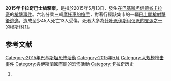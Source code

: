 **2015年卡拉奇巴士槍擊案**，是指於2015年5月13日，發生在[巴基斯坦](../Page/巴基斯坦.md "wikilink")[信德省](../Page/信德省.md "wikilink")[卡拉奇](../Page/卡拉奇.md "wikilink")的[槍擊事件](https://zh.wikipedia.org/wiki/槍擊 "wikilink")。六名分乘三輛[摩托車的槍手](../Page/摩托車.md "wikilink")，對著行經該集市的一輛[巴士開槍射擊後逃逸](https://zh.wikipedia.org/wiki/巴士 "wikilink")，造成至少45人死亡13人受傷，死者大多為[什叶派](../Page/什叶派.md "wikilink")[伊斯玛仪派的支派之一](../Page/伊斯玛仪派.md "wikilink")的[穆斯林](../Page/穆斯林.md "wikilink")\[1\]。

## 参考文献

[Category:2015年巴基斯坦恐怖活動](https://zh.wikipedia.org/wiki/Category:2015年巴基斯坦恐怖活動 "wikilink")
[Category:2015年5月](https://zh.wikipedia.org/wiki/Category:2015年5月 "wikilink")
[Category:大规模枪击事件](https://zh.wikipedia.org/wiki/Category:大规模枪击事件 "wikilink")
[Category:與伊斯蘭國有關的恐怖活動](https://zh.wikipedia.org/wiki/Category:與伊斯蘭國有關的恐怖活動 "wikilink")
[Category:卡拉奇历史](https://zh.wikipedia.org/wiki/Category:卡拉奇历史 "wikilink")

1.